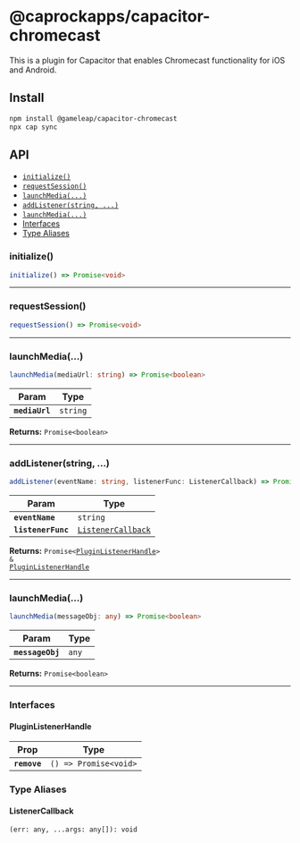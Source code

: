 # @caprockapps/capacitor-chromecast

This is a plugin for Capacitor that enables Chromecast functionality for iOS and Android.

## Install

```bash
npm install @gameleap/capacitor-chromecast
npx cap sync
```

## API

<docgen-index>

* [`initialize()`](#initialize)
* [`requestSession()`](#requestsession)
* [`launchMedia(...)`](#launchmedia)
* [`addListener(string, ...)`](#addlistenerstring)
* [`launchMedia(...)`](#launchmedia)
* [Interfaces](#interfaces)
* [Type Aliases](#type-aliases)

</docgen-index>

<docgen-api>
<!--Update the source file JSDoc comments and rerun docgen to update the docs below-->

### initialize()

```typescript
initialize() => Promise<void>
```

--------------------


### requestSession()

```typescript
requestSession() => Promise<void>
```

--------------------


### launchMedia(...)

```typescript
launchMedia(mediaUrl: string) => Promise<boolean>
```

| Param          | Type                |
| -------------- | ------------------- |
| **`mediaUrl`** | <code>string</code> |

**Returns:** <code>Promise&lt;boolean&gt;</code>

--------------------


### addListener(string, ...)

```typescript
addListener(eventName: string, listenerFunc: ListenerCallback) => Promise<PluginListenerHandle> & PluginListenerHandle
```

| Param              | Type                                                          |
| ------------------ | ------------------------------------------------------------- |
| **`eventName`**    | <code>string</code>                                           |
| **`listenerFunc`** | <code><a href="#listenercallback">ListenerCallback</a></code> |

**Returns:** <code>Promise&lt;<a href="#pluginlistenerhandle">PluginListenerHandle</a>&gt; & <a href="#pluginlistenerhandle">PluginListenerHandle</a></code>

--------------------


### launchMedia(...)

```typescript
launchMedia(messageObj: any) => Promise<boolean>
```

| Param            | Type             |
| ---------------- | ---------------- |
| **`messageObj`** | <code>any</code> |

**Returns:** <code>Promise&lt;boolean&gt;</code>

--------------------


### Interfaces


#### PluginListenerHandle

| Prop         | Type                                      |
| ------------ | ----------------------------------------- |
| **`remove`** | <code>() =&gt; Promise&lt;void&gt;</code> |


### Type Aliases


#### ListenerCallback

<code>(err: any, ...args: any[]): void</code>

</docgen-api>
